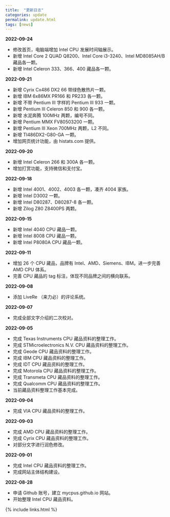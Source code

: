 ```yaml
---
title:  "更新日志"
categories: update
permalink: update.html
tags: [news]
---
```


**2022-09-24**

- 修改首页，电脑端增加 Intel CPU 发展时间轴展示。
- 新增 Intel Core 2 QUAD Q8200、Intel Core i3-3240、Intel MD8085AH/B 藏品各一颗。
- 新增 Intel Celeron 333、366、400 藏品各一颗。

**2022-09-21**

- 新增 Cyrix Cx486 DX2 66 带绿色散热片一颗。
- 新增 IBM 6x86MX PR166 和 PR233 各一颗。
- 新增 不带 Pentium III 字样的 Pentium III 933 一颗。
- 新增 Pentium III Celeron 850 和 900 各一颗。
- 新增 水泥奔腾 100MHz 两颗，编号不同。
- 新增 Pentium MMX FV80503200 一颗。
- 新增 Pentium III Xeon 700MHz 两颗，L2 不同。
- 新增 TI486DX2-G80-GA 一颗。
- 增加网页统计功能，由 histats.com 提供。

**2022-09-20**

- 新增 Intel Celeron 266 和 300A 各一颗。
- 增加打赏功能，支持微信和支付宝。

**2022-09-18**

- 新增 Intel 4001、4002、4003 各一颗，凑齐 4004 家族。
- 新增 Intel D3002 一颗。
- 新增 Intel D80287、D80287-8 各一颗。
- 新增 Zilog Z80 Z8400PS 两颗。

**2022-09-15**

- 新增 Intel 4040 CPU 藏品一颗。
- 新增 Intel 8008 CPU 藏品一颗。
- 新增 Intel P8080A CPU 藏品一颗。

**2022-09-11**

- 增加 26 个 CPU 藏品，品牌有 Intel、AMD、Siemens、IBM。进一步完善 AMD CPU 体系。
- 完善 CPU 藏品的 tag 标注，体现不同品牌之间的横向联系。

**2022-09-08**

- 添加 LiveRe （来力必）的评论系统。

**2022-09-07**

- 完成全部文字介绍的二次校对。

**2022-09-05**

- 完成 Texas Instruments CPU 藏品资料的整理工作。
- 完成 STMicroelectronics N.V. CPU 藏品资料的整理工作。
- 完成 Geode CPU 藏品资料的整理工作。
- 完成 IBM CPU 藏品资料的整理工作。
- 完成 IDT CPU 藏品资料的整理工作。
- 完成 Motorola CPU 藏品资料的整理工作。
- 完成 Transmeta CPU 藏品资料的整理工作。
- 完成 Qualcomm CPU 藏品资料的整理工作。
- 当前藏品资料整理工作基本完成。

**2022-09-04**

- 完成 VIA CPU 藏品资料的整理工作。

**2022-09-03**

- 完成 AMD CPU 藏品资料的整理工作。
- 完成 Cyrix CPU 藏品资料的整理工作。
- 对部分文字进行润色修改。

**2022-09-01**

- 完成 Intel CPU 藏品资料的整理工作。
- 完成网站主体结构建设。

**2022-08-28**

- 申请 Github 账号，建立 mycpus.github.io 网站。
- 开始整理 Intel CPU 藏品资料。

{% include links.html %}
